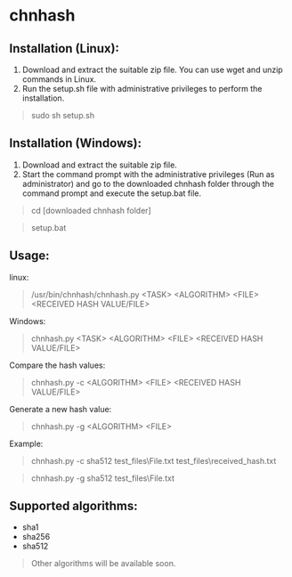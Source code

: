 # chnhash

## Installation (Linux):
1. Download and extract the suitable zip file. You can use wget and unzip commands in Linux.
2. Run the setup.sh file with administrative privileges to perform the installation.
> sudo sh setup.sh

## Installation (Windows):
1. Download and extract the suitable zip file.
2. Start the command prompt with the administrative privileges (Run as administrator) and go to the downloaded chnhash folder through the command prompt and execute the setup.bat file.

>cd [downloaded chnhash folder]

>setup.bat

## Usage:
linux:
> /usr/bin/chnhash/chnhash.py \<TASK> \<ALGORITHM> \<FILE> \<RECEIVED HASH VALUE/FILE>

Windows:
> chnhash.py \<TASK> \<ALGORITHM> \<FILE> \<RECEIVED HASH VALUE/FILE>

Compare the hash values:
> chnhash.py -c \<ALGORITHM> \<FILE> \<RECEIVED HASH VALUE/FILE>

Generate a new hash value:
> chnhash.py -g \<ALGORITHM> \<FILE>

Example:
>chnhash.py -c sha512 test_files\File.txt test_files\received_hash.txt

>chnhash.py -g sha512 test_files\File.txt

## Supported algorithms:

- sha1
- sha256
- sha512

> Other algorithms will be available soon.